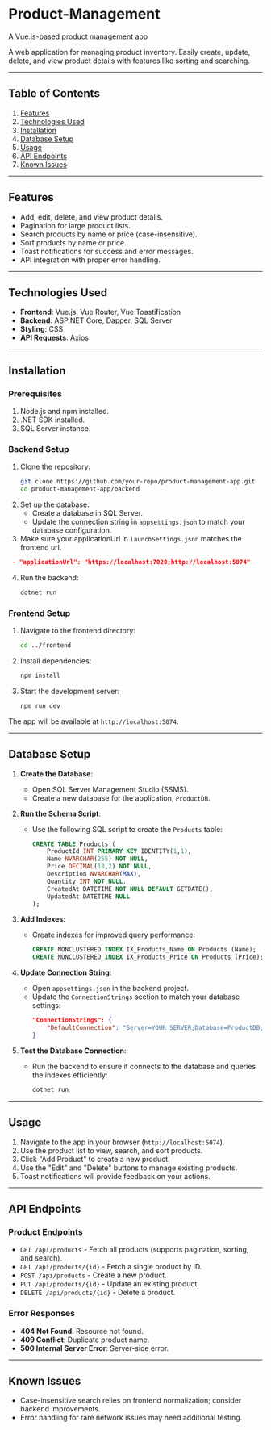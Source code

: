 # Product-Management

A Vue.js-based product management app

A web application for managing product inventory. Easily create, update, delete, and view product details with features like sorting and searching.

---

## Table of Contents

1. [Features](#features)
2. [Technologies Used](#technologies-used)
3. [Installation](#installation)
4. [Database Setup](#database-setup)
5. [Usage](#usage)
6. [API Endpoints](#api-endpoints)
7. [Known Issues](#known-issues)

---

## Features

- Add, edit, delete, and view product details.
- Pagination for large product lists.
- Search products by name or price (case-insensitive).
- Sort products by name or price.
- Toast notifications for success and error messages.
- API integration with proper error handling.

---

## Technologies Used

- **Frontend**: Vue.js, Vue Router, Vue Toastification
- **Backend**: ASP.NET Core, Dapper, SQL Server
- **Styling**: CSS
- **API Requests**: Axios

---

## Installation

### Prerequisites

1. Node.js and npm installed.
2. .NET SDK installed.
3. SQL Server instance.

### Backend Setup

1. Clone the repository:
   ```bash
   git clone https://github.com/your-repo/product-management-app.git
   cd product-management-app/backend
   ```
2. Set up the database:
   - Create a database in SQL Server.
   - Update the connection string in `appsettings.json` to match your database configuration.
3. Make sure your applicationUrl in `launchSettings.json` matches the frontend url.

```json
 - "applicationUrl": "https://localhost:7020;http://localhost:5074"
```

4. Run the backend:
   ```bash
   dotnet run
   ```

### Frontend Setup

1. Navigate to the frontend directory:
   ```bash
   cd ../frontend
   ```
2. Install dependencies:
   ```bash
   npm install
   ```
3. Start the development server:
   ```bash
   npm run dev
   ```

The app will be available at `http://localhost:5074`.

---

## Database Setup

1. **Create the Database**:

   - Open SQL Server Management Studio (SSMS).
   - Create a new database for the application, `ProductDB`.

2. **Run the Schema Script**:

   - Use the following SQL script to create the `Products` table:
     ```sql
     CREATE TABLE Products (
         ProductId INT PRIMARY KEY IDENTITY(1,1),
         Name NVARCHAR(255) NOT NULL,
         Price DECIMAL(18,2) NOT NULL,
         Description NVARCHAR(MAX),
         Quantity INT NOT NULL,
         CreatedAt DATETIME NOT NULL DEFAULT GETDATE(),
         UpdatedAt DATETIME NULL
     );
     ```

3. **Add Indexes**:

   - Create indexes for improved query performance:
     ```sql
     CREATE NONCLUSTERED INDEX IX_Products_Name ON Products (Name);
     CREATE NONCLUSTERED INDEX IX_Products_Price ON Products (Price);
     ```

4. **Update Connection String**:

   - Open `appsettings.json` in the backend project.
   - Update the `ConnectionStrings` section to match your database settings:
     ```json
     "ConnectionStrings": {
         "DefaultConnection": "Server=YOUR_SERVER;Database=ProductDB;User Id=YOUR_USER;Password=YOUR_PASSWORD;"
     }
     ```

5. **Test the Database Connection**:
   - Run the backend to ensure it connects to the database and queries the indexes efficiently:
     ```bash
     dotnet run
     ```

---

## Usage

1. Navigate to the app in your browser (`http://localhost:5074`).
2. Use the product list to view, search, and sort products.
3. Click "Add Product" to create a new product.
4. Use the "Edit" and "Delete" buttons to manage existing products.
5. Toast notifications will provide feedback on your actions.

---

## API Endpoints

### Product Endpoints

- `GET /api/products` - Fetch all products (supports pagination, sorting, and search).
- `GET /api/products/{id}` - Fetch a single product by ID.
- `POST /api/products` - Create a new product.
- `PUT /api/products/{id}` - Update an existing product.
- `DELETE /api/products/{id}` - Delete a product.

### Error Responses

- **404 Not Found**: Resource not found.
- **409 Conflict**: Duplicate product name.
- **500 Internal Server Error**: Server-side error.

---

## Known Issues

- Case-insensitive search relies on frontend normalization; consider backend improvements.
- Error handling for rare network issues may need additional testing.
